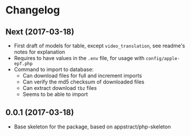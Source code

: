 # Changelog

## Next (2017-03-18)
- First draft of models for table, except `video_translation`, see readme's notes for explanation
- Requires to have values in the `.env` file, for usage with `config/apple-epf.php`
- Command to import to database:
    - Can download files for full and increment imports
    - Can verify the md5 checksum of downloaded files
    - Can extract download `tbz` files
    - Seems to be able to import

## 0.0.1 (2017-03-18)
- Base skeleton for the package, based on appstract/php-skeleton
